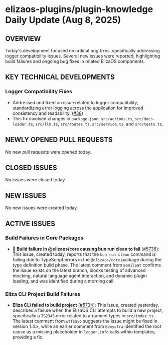 # elizaos-plugins/plugin-knowledge Daily Update (Aug 8, 2025)
## OVERVIEW 
Today's development focused on critical bug fixes, specifically addressing logger compatibility issues. Several new issues were reported, highlighting build failures and ongoing bug fixes in related ElizaOS components.

## KEY TECHNICAL DEVELOPMENTS

### Logger Compatibility Fixes
- Addressed and fixed an issue related to logger compatibility, standardizing error logging across the application for improved consistency and readability. ([#38](https://github.com/elizaos-plugins/plugin-knowledge/pull/38))
- This fix involved changes in `package.json`, `src/actions.ts`, `src/docs-loader.ts`, `src/llm.ts`, `src/routes.ts`, `src/service.ts`, and `src/tests.ts`.

## NEWLY OPENED PULL REQUESTS
No new pull requests were opened today.

## CLOSED ISSUES
No issues were closed today.

## NEW ISSUES
No new issues were created today.

## ACTIVE ISSUES

### Build Failures in Core Packages
- **🐛 Build failure in @elizaos/core causing bun run clean to fail** ([#5738](https://github.com/elizaos-plugins/plugin-knowledge/issues/5738)): This issue, created today, reports that the `bun run clean` command is failing due to TypeScript errors in the `@elizaos/core` package during the type definition build phase. The latest comment from `monilpat` confirms the issue exists on the latest branch, blocks testing of advanced mocking, natural language agent interaction, and dynamic plugin loading, and was identified during a morning call.

### Eliza CLI Project Build Failures
- **Eliza CLI failed to build project** ([#5734](https://github.com/elizaos-plugins/plugin-knowledge/issues/5734)): This issue, created yesterday, describes a failure when the ElizaOS CLI attempts to build a new project, specifically a `TS2345` error related to argument types in `src/index.ts`. The latest comment from `wtfsayo` suggests the issue might be fixed in version 1.4.x, while an earlier comment from `Kemystra` identified the root cause as a missing placeholder in `logger.info` calls within templates, providing a fix.